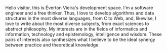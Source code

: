 Hello visitor, this is Éverton Vieira's development space. I'm a software engineer and a free thinker. Thus, I love to develop algorithms and data structures in the most diverse languages, from C to Web, and, likewise, I love to write about the most diverse subjects, from exact sciences to abstract philosophy. My interests are in the fields of informatics and information, technology and epistemology, intelligence and wisdom. These pairs of interests also synthesizes what I believe to be the ideal synergy between practice and theoretical knowledge.